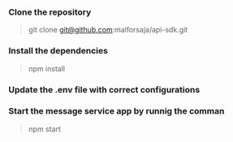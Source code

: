 ### Clone the repository
> git clone git@github.com:malforsaja/api-sdk.git

### Install the dependencies
> npm install

### Update the .env file with correct configurations

### Start the message service app by runnig the comman
> npm start
